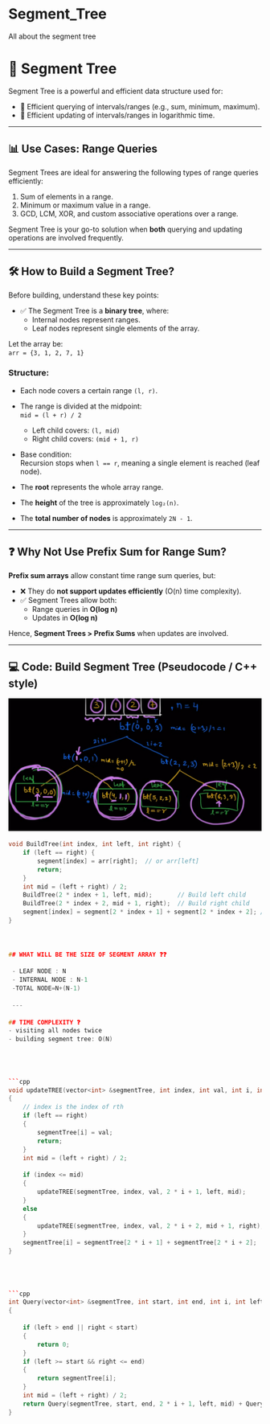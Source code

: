 # Segment_Tree
All about the segment tree


# 🌲 Segment Tree

Segment Tree is a powerful and efficient data structure used for:

- 📌 Efficient querying of intervals/ranges (e.g., sum, minimum, maximum).
- 🔁 Efficient updating of intervals/ranges in logarithmic time.

---

## 📊 Use Cases: Range Queries

Segment Trees are ideal for answering the following types of range queries efficiently:

1. Sum of elements in a range.
2. Minimum or maximum value in a range.
3. GCD, LCM, XOR, and custom associative operations over a range.

Segment Tree is your go-to solution when **both** querying and updating operations are involved frequently.

---

## 🛠 How to Build a Segment Tree?

Before building, understand these key points:

- ✅ The Segment Tree is a **binary tree**, where:
  - Internal nodes represent ranges.
  - Leaf nodes represent single elements of the array.

Let the array be:  
`arr = {3, 1, 2, 7, 1}`

### Structure:

- Each node covers a certain range `(l, r)`.
- The range is divided at the midpoint:  
  `mid = (l + r) / 2`
  - Left child covers: `(l, mid)`
  - Right child covers: `(mid + 1, r)`

- Base condition:  
  Recursion stops when `l == r`, meaning a single element is reached (leaf node).

- The **root** represents the whole array range.
- The **height** of the tree is approximately `log₂(n)`.
- The **total number of nodes** is approximately `2N - 1`.

---

## ❓ Why Not Use Prefix Sum for Range Sum?

**Prefix sum arrays** allow constant time range sum queries, but:

- ❌ They do **not support updates efficiently** (O(n) time complexity).
- ✅ Segment Trees allow both:
  - Range queries in **O(log n)**
  - Updates in **O(log n)**

Hence, **Segment Trees > Prefix Sums** when updates are involved.

---

## 💻 Code: Build Segment Tree (Pseudocode / C++ style)

![BuildTree Function](assets/buildtree.png)

```cpp
void BuildTree(int index, int left, int right) {
    if (left == right) {
        segment[index] = arr[right];  // or arr[left]
        return;
    }
    int mid = (left + right) / 2;
    BuildTree(2 * index + 1, left, mid);       // Build left child
    BuildTree(2 * index + 2, mid + 1, right);  // Build right child
    segment[index] = segment[2 * index + 1] + segment[2 * index + 2]; // Combine results
}



## WHAT WILL BE THE SIZE OF SEGMENT ARRAY ❓❓
 
 - LEAF NODE : N
 - INTERNAL NODE : N-1
 -TOTAL NODE=N+(N-1)

 ---

## TIME COMPLEXITY ❓
- visiting all nodes twice 
- building segment tree: O(N)




```cpp
void updateTREE(vector<int> &segmentTree, int index, int val, int i, int left, int right)
{
    // index is the index of rth
    if (left == right)
    {
        segmentTree[i] = val;
        return;
    }
    int mid = (left + right) / 2;

    if (index <= mid)
    {
        updateTREE(segmentTree, index, val, 2 * i + 1, left, mid);
    }
    else
    {
        updateTREE(segmentTree, index, val, 2 * i + 2, mid + 1, right);
    }
    segmentTree[i] = segmentTree[2 * i + 1] + segmentTree[2 * i + 2];
}




```cpp
int Query(vector<int> &segmentTree, int start, int end, int i, int left, int right)
{

    if (left > end || right < start)
    {
        return 0;
    }
    if (left >= start && right <= end)
    {
        return segmentTree[i];
    }
    int mid = (left + right) / 2;
    return Query(segmentTree, start, end, 2 * i + 1, left, mid) + Query(segmentTree, start, end, 2 * i + 2, mid + 1, right);
}